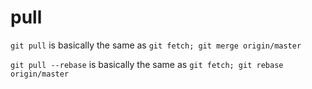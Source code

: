 # pull

`git pull` is basically the same as `git fetch; git merge origin/master`

`git pull --rebase` is basically the same as `git fetch; git rebase origin/master`


